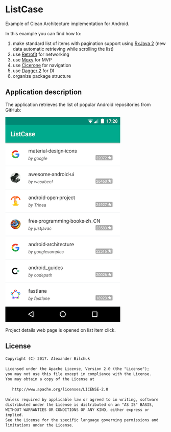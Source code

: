 # ListCase

Example of Clean Architecture implementation for Android.

In this example you can find how to:

1. make standard list of items with pagination support using [RxJava 2](https://github.com/ReactiveX/RxJava) (new data automatic retrieving while scrolling the list)
2. use [Retrofit](https://github.com/square/retrofit) for networking 
3. use [Moxy](https://github.com/Arello-Mobile/Moxy) for MVP
4. use [Cicerone](https://github.com/terrakok/Cicerone) for navigation
5. use [Dagger 2](https://github.com/google/dagger) for DI
6. organize package structure

## Application description

The application retrieves the list of popular Android repositories from GitHub:

![Alt text](/screenshot.png?raw=true "ListCase screenshot")

Project details web page is opened on list item click. 

License
-----
    Copyright (C) 2017. Alexander Bilchuk

    Licensed under the Apache License, Version 2.0 (the "License");
    you may not use this file except in compliance with the License.
    You may obtain a copy of the License at

       http://www.apache.org/licenses/LICENSE-2.0

    Unless required by applicable law or agreed to in writing, software
    distributed under the License is distributed on an "AS IS" BASIS,
    WITHOUT WARRANTIES OR CONDITIONS OF ANY KIND, either express or implied.
    See the License for the specific language governing permissions and
    limitations under the License.
